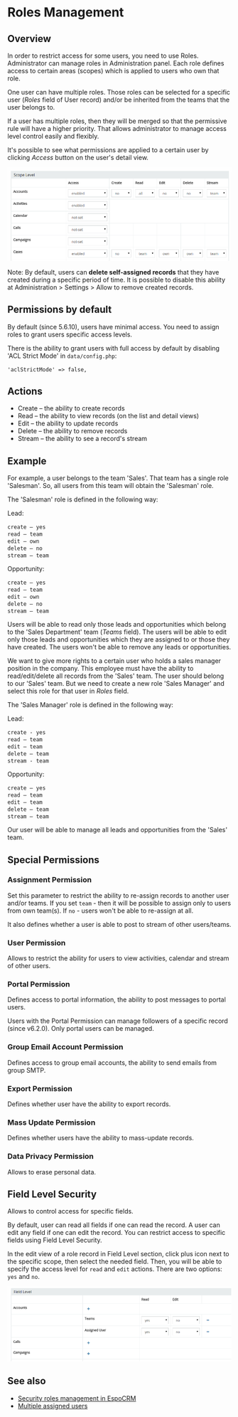 # Roles Management

## Overview

In order to restrict access for some users, you need to use Roles. Administrator can manage roles in Administration panel. Each role defines access to certain areas (scopes) which is applied to users who own that role.

One user can have multiple roles. Those roles can be selected for a specific user (*Roles* field of User record) and/or be inherited from the teams that the user belongs to.

If a user has multiple roles, then they will be merged so that the permissive rule will have a higher priority. That allows administrator to manage access level control easily and flexibly.

It's possible to see what permissions are applied to a certain user by clicking *Access* button on the user's detail view.

![1](https://raw.githubusercontent.com/espocrm/documentation/master/docs/_static/images/administration/roles-management/scope-level.png)

Note: By default, users can **delete self-assigned records** that they have created during a specific period of time. It is possible to disable this ability at Administration > Settings > Allow to remove created records.

## Permissions by default

By default (since 5.6.10), users have minimal access. You need to assign roles to grant users specific access levels.

There is the ability to grant users with full access by default by disabling 'ACL Strict Mode' in `data/config.php`:

```
'aclStrictMode' => false,
```

## Actions

* Create – the ability to create records
* Read – the ability to view records (on the list and detail views)
* Edit – the ability to update records
* Delete – the ability to remove records
* Stream – the ability to see a record's stream

## Example

For example, a user belongs to the team 'Sales'. That team has a single role 'Salesman'. So, all users from this team will obtain the 'Salesman' role.

The 'Salesman' role is defined in the following way:

Lead:
```
create – yes
read – team
edit – own
delete – no
stream – team
```

Opportunity:
```
create – yes
read – team
edit – own
delete – no
stream – team
```

Users will be able to read only those leads and opportunities which belong to the 'Sales Department' team (*Teams* field).
The users will be able to edit only those leads and opportunities which they are assigned to or those they have created.
The users won't be able to remove any leads or opportunities.

We want to give more rights to a certain user who holds a sales manager position in the company. This employee must have the ability to read/edit/delete all records from the 'Sales' team. The user should belong to our 'Sales' team. But we need to create a new role 'Sales Manager' and select this role for that user in *Roles* field.

The 'Sales Manager' role is defined in the following way:

Lead:
```
create - yes
read – team
edit – team
delete – team
stream - team
```

Opportunity:
```
create – yes
read – team
edit – team
delete – team
stream – team
```

Our user will be able to manage all leads and opportunities from the 'Sales' team.

## Special Permissions

### Assignment Permission

Set this parameter to restrict the ability to re-assign records to another user and/or teams. If you set `team` - then it will be possible to assign only to users from own team(s). If `no` - users won't be able to re-assign at all.

It also defines whether a user is able to post to stream of other users/teams.

### User Permission

Allows to restrict the ability for users to view activities, calendar and stream of other users.

### Portal Permission

Defines access to portal information, the ability to post messages to portal users.

Users with the Portal Permission can manage followers of a specific record (since v6.2.0). Only portal users can be managed.

### Group Email Account Permission

Defines access to group email accounts, the ability to send emails from group SMTP.

### Export Permission

Defines whether user have the ability to export records.

### Mass Update Permission

Defines whether users have the ability to mass-update records.

### Data Privacy Permission

Allows to erase personal data.

## Field Level Security

Allows to control access for specific fields.

By default, user can read all fields if one can read the record. A user can edit any field if one can edit the record. You can restrict access to specific fields using Field Level Security.

In the edit view of a role record in Field Level section, click plus icon next to the specific scope, then select the needed field. Then, you will be able to specify the access level for `read` and `edit` actions. There are two options: `yes` and `no`.

![2](https://raw.githubusercontent.com/espocrm/documentation/master/docs/_static/images/administration/roles-management/field-level-secutiry.png)

## See also

* [Security roles management in EspoCRM](https://www.espocrm.com/tips/security-roles/)
* [Multiple assigned users](multiple-assigned-users.md)
